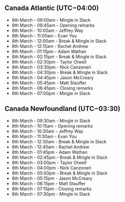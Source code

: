## Canada Atlantic (UTC−04:00)

- 8th March - 09:00am - Mingle in Slack
- 8th March - 09:45am - Opening remarks
- 8th March - 10:00am - Jeffrey Way
- 8th March - 11:00am - Evan You
- 8th March - 12:00am - Break & Mingle in Slack
- 8th March - 12:15am - Rachel Andrew
- 8th March - 01:15pm - Adam Wathan
- 8th March - 02:15pm - Break & Mingle in Slack
- 8th March - 02:30pm - Taylor Otwell
- 8th March - 03:30pm - Nick Canzoneri
- 8th March - 04:30pm - Break & Mingle in Slack
- 8th March - 04:45pm - Jason McCreary
- 8th March - 05:45pm - Matt Stauffer
- 8th March - 06:45pm - Closing remarks
- 8th March - 07:00pm - Mingle in Slack

## Canada Newfoundland (UTC−03:30)

- 8th March - 09:30am - Mingle in Slack
- 8th March - 10:15am - Opening remarks
- 8th March - 10:30am - Jeffrey Way
- 8th March - 11:30am - Evan You
- 8th March - 12:30am - Break & Mingle in Slack
- 8th March - 12:45am - Rachel Andrew
- 8th March - 01:45pm - Adam Wathan
- 8th March - 02:45pm - Break & Mingle in Slack
- 8th March - 03:00pm - Taylor Otwell
- 8th March - 04:00pm - Nick Canzoneri
- 8th March - 05:00pm - Break & Mingle in Slack
- 8th March - 05:15pm - Jason McCreary
- 8th March - 06:15pm - Matt Stauffer
- 8th March - 07:15pm - Closing remarks
- 8th March - 07:30pm - Mingle in Slack
